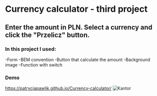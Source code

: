 # Currency calculator - third project 
## Enter the amount in PLN. Select a currency and click the "Przelicz" button.
### In this project I used:
-Form
-BEM convention
-Button that calculate the amount
-Background image
-Function with switch
### Demo
  https://patrycjapawlik.github.io/Currency-calculator/
  ![Kantor](https://i.postimg.cc/YS7K3ghj/share.png)
  
